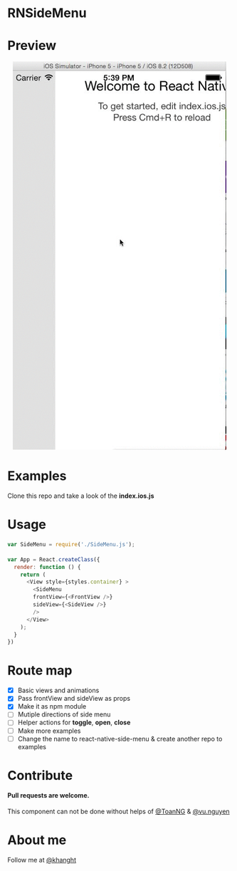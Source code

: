 # RNSideMenu

# Preview
<p align="center">
  <img src="demo.gif" /> 
</p>

# Examples

Clone this repo and take a look of the **index.ios.js**

# Usage

```javascript
var SideMenu = require('./SideMenu.js');

var App = React.createClass({
  render: function () {
    return (
      <View style={styles.container} >
        <SideMenu 
        frontView={<FrontView />}
        sideView={<SideView />}
        />
      </View>
    );
  }
})
```

# Route map
* [x] Basic views and animations
* [x] Pass frontView and sideView as props
* [x] Make it as npm module
* [ ] Mutiple directions of side menu
* [ ] Helper actions for **toggle**, **open**, **close**
* [ ] Make more examples
* [ ] Change the name to react-native-side-menu & create another repo to examples

# Contribute
#### Pull requests are welcome. 

This component can not be done without helps of [@ToanNG](https://github.com/ToanNG) & [@vu.nguyen](https://github.com/vunguyentuan)

# About me
Follow me at [@khanght](https://twitter.com/khanght)
